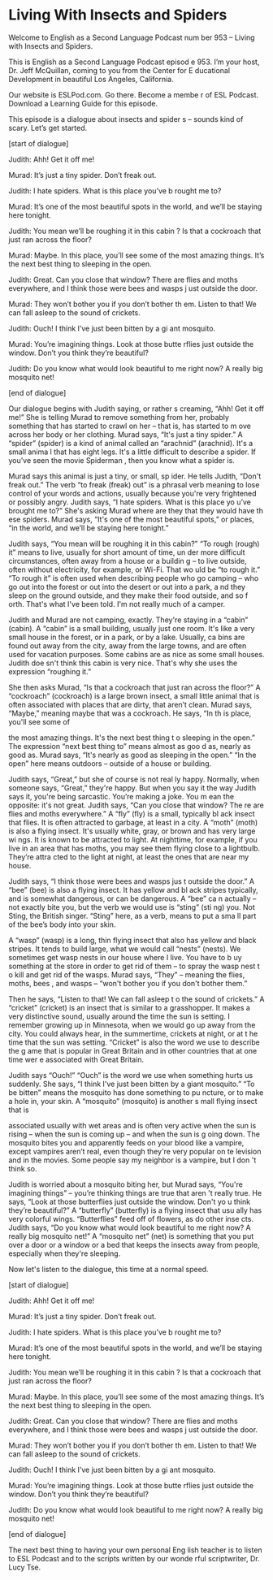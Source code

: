 # Living With Insects and Spiders

Welcome to English as a Second Language Podcast num ber 953 – Living with Insects and Spiders.

This is English as a Second Language Podcast episod e 953. I’m your host, Dr. Jeff McQuillan, coming to you from the Center for E ducational Development in beautiful Los Angeles, California.

Our website is ESLPod.com. Go there. Become a membe r of ESL Podcast. Download a Learning Guide for this episode.

This episode is a dialogue about insects and spider s – sounds kind of scary. Let’s get started.

[start of dialogue]

Judith: Ahh! Get it off me!

Murad: It’s just a tiny spider. Don’t freak out.

Judith: I hate spiders. What is this place you’ve b rought me to?

Murad: It’s one of the most beautiful spots in the world, and we’ll be staying here tonight.

Judith: You mean we’ll be roughing it in this cabin ? Is that a cockroach that just ran across the floor?

Murad: Maybe. In this place, you’ll see some of the  most amazing things. It’s the next best thing to sleeping in the open.

Judith: Great. Can you close that window? There are  flies and moths everywhere, and I think those were bees and wasps j ust outside the door.

Murad: They won’t bother you if you don’t bother th em. Listen to that! We can fall asleep to the sound of crickets.

Judith: Ouch! I think I’ve just been bitten by a gi ant mosquito.

Murad: You’re imagining things. Look at those butte rflies just outside the window. Don’t you think they’re beautiful?

 Judith: Do you know what would look beautiful to me  right now? A really big mosquito net!

[end of dialogue]

Our dialogue begins with Judith saying, or rather s creaming, “Ahh! Get it off me!” She is telling Murad to remove something from her, probably something that has started to crawl on her – that is, has started to m ove across her body or her clothing. Murad says, “It's just a tiny spider.” A “spider” (spider) is a kind of animal called an “arachnid” (arachnid). It's a small anima l that has eight legs. It's a little difficult to describe a spider. If you’ve seen the movie Spiderman , then you know what a spider is.

Murad says this animal is just a tiny, or small, sp ider. He tells Judith, “Don't freak out.” The verb “to freak (freak) out” is a phrasal verb meaning to lose control of your words and actions, usually because you're very  frightened or possibly angry. Judith says, “I hate spiders. What is this place yo u’ve brought me to?” She's asking Murad where are they that they would have th ese spiders. Murad says, “It's one of the most beautiful spots,” or places, “in the world, and we’ll be staying here tonight.”

Judith says, “You mean will be roughing it in this cabin?” “To rough (rough) it” means to live, usually for short amount of time, un der more difficult circumstances, often away from a house or a buildin g – to live outside, often without electricity, for example, or Wi-Fi. That wo uld be “to rough it.” “To rough it” is often used when describing people who go camping  – who go out into the forest or out into the desert or out into a park, a nd they sleep on the ground outside, and they make their food outside, and so f orth. That's what I've been told. I'm not really much of a camper.

Judith and Murad are not camping, exactly. They're staying in a “cabin” (cabin). A “cabin” is a small building, usually just one room.  It's like a very small house in the forest, or in a park, or by a lake. Usually, ca bins are found out away from the city, away from the large towns, and are often used  for vacation purposes. Some cabins are as nice as some small houses. Judith doe sn't think this cabin is very nice. That's why she uses the expression “roughing it.”

She then asks Murad, “Is that a cockroach that just  ran across the floor?” A “cockroach” (cockroach) is a large brown insect, a small little animal that is often associated with places that are dirty, that aren’t clean. Murad says, “Maybe,” meaning maybe that was a cockroach. He says, “In th is place, you'll see some of

the most amazing things. It's the next best thing t o sleeping in the open.” The expression “next best thing to” means almost as goo d as, nearly as good as. Murad says, “It's nearly as good as sleeping in the  open.” “In the open” here means outdoors – outside of a house or building.

Judith says, “Great,” but she of course is not real ly happy. Normally, when someone says, “Great,” they're happy. But when you say it the way Judith says it, you're being sarcastic. You’re making a joke. You m ean the opposite: it's not great. Judith says, “Can you close that window? The re are flies and moths everywhere.” A “fly” (fly) is a small, typically bl ack insect that flies. It is often attracted to garbage, at least in a city. A “moth” (moth) is also a flying insect. It's usually white, gray, or brown and has very large wi ngs. It is known to be attracted to light. At nighttime, for example, if you live in  an area that has moths, you may see them flying close to a lightbulb. They’re attra cted to the light at night, at least the ones that are near my house.

Judith says, “I think those were bees and wasps jus t outside the door.” A “bee” (bee) is also a flying insect. It has yellow and bl ack stripes typically, and is somewhat dangerous, or can be dangerous. A “bee” ca n actually – not exactly bite you, but the verb we would use is “sting” (sti ng) you. Not Sting, the British singer. “Sting” here, as a verb, means to put a sma ll part of the bee’s body into your skin.

A “wasp” (wasp) is a long, thin flying insect that also has yellow and black stripes. It tends to build large, what we would call “nests”  (nests). We sometimes get wasp nests in our house where I live. You have to b uy something at the store in order to get rid of them – to spray the wasp nest t o kill and get rid of the wasps. Murad says, “They” – meaning the flies, moths, bees , and wasps – “won't bother you if you don't bother them.”

Then he says, “Listen to that! We can fall asleep t o the sound of crickets.” A “cricket” (cricket) is an insect that is similar to  a grasshopper. It makes a very distinctive sound, usually around the time the sun is setting. I remember growing up in Minnesota, when we would go up away from the city. You could always hear, in the summertime, crickets at night, or at t he time that the sun was setting. “Cricket” is also the word we use to describe the g ame that is popular in Great Britain and in other countries that at one time wer e associated with Great Britain.

Judith says “Ouch!” “Ouch” is the word we use when something hurts us suddenly. She says, “I think I've just been bitten by a giant mosquito.” “To be bitten” means the mosquito has done something to pu ncture, or to make a hole in, your skin. A “mosquito” (mosquito) is another s mall flying insect that is

associated usually with wet areas and is often very  active when the sun is rising – when the sun is coming up – and when the sun is g oing down. The mosquito bites you and apparently feeds on your blood like a  vampire, except vampires aren’t real, even though they're very popular on te levision and in the movies. Some people say my neighbor is a vampire, but I don 't think so.

Judith is worried about a mosquito biting her, but Murad says, “You're imagining things” – you’re thinking things are true that aren 't really true. He says, “Look at those butterflies just outside the window. Don't yo u think they’re beautiful?” A “butterfly” (butterfly) is a flying insect that usu ally has very colorful wings. “Butterflies” feed off of flowers, as do other inse cts. Judith says, “Do you know what would look beautiful to me right now? A really  big mosquito net!” A “mosquito net” (net) is something that you put over  a door or a window or a bed that keeps the insects away from people, especially  when they're sleeping.

Now let's listen to the dialogue, this time at a normal speed.

[start of dialogue]

Judith: Ahh! Get it off me!

Murad: It’s just a tiny spider. Don’t freak out.

Judith: I hate spiders. What is this place you’ve b rought me to?

Murad: It’s one of the most beautiful spots in the world, and we’ll be staying here tonight.

Judith: You mean we’ll be roughing it in this cabin ? Is that a cockroach that just ran across the floor?

Murad: Maybe. In this place, you’ll see some of the  most amazing things. It’s the next best thing to sleeping in the open.

Judith: Great. Can you close that window? There are  flies and moths everywhere, and I think those were bees and wasps j ust outside the door.

Murad: They won’t bother you if you don’t bother th em. Listen to that! We can fall asleep to the sound of crickets.

Judith: Ouch! I think I’ve just been bitten by a gi ant mosquito.

Murad: You’re imagining things. Look at those butte rflies just outside the window. Don’t you think they’re beautiful?

Judith: Do you know what would look beautiful to me  right now? A really big mosquito net!

[end of dialogue]

The next best thing to having your own personal Eng lish teacher is to listen to ESL Podcast and to the scripts written by our wonde rful scriptwriter, Dr. Lucy Tse.

